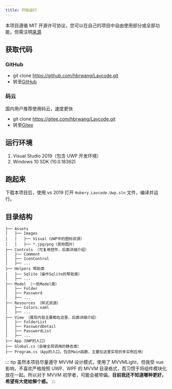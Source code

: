 ```yaml
---
title: 开始运行
---
```


本项目遵循 MIT 开源许可协议，您可以在自己的项目中自由使用部分或全部功能，但需注明[来源](https://github.com/hbrwang/Lavcode)

## 获取代码

### GitHub

- git clone https://github.com/hbrwang/Lavcode.git
- 转至[GitHub](https://github.com/hbrwang/Lavcode)

### 码云

国内用户推荐使用码云，速度更快

- git clone https://gitee.com/hbrwang/Lavcode.git
- 转至[Gitee](https://gitee.com/hbrwang/Lavcode)

## 运行环境

1. Visual Studio 2019（包含 UWP 开发环境）
2. Windows 10 SDK (10.0.18362)

## 跑起来

下载本项目后，使用 vs 2019 打开 `Hubery.Lavcode.Uwp.sln` 文件，编译并运行。

## 目录结构

```
├── Assets
│   ├── Images
│   │   ├── Visual（UWP中的图标资源）
│   │   ├── *.jpg/png（其他图片）
├── Controls （可复用控件，后面详细介绍）
│   ├── Comment
│   ├── IconControl
│   ├── ...
├── Helpers 帮助类
│   ├── Sqlite（操作Sqlite的帮助类）
│   ├── ...
├── Model （一些Model类）
│   ├── Folder
│   ├── Password
│   ├── ...
├── Resources （样式资源）
│   ├── Colors.xaml
│   ├── ...
├── View （展现内容主要都在这里，后面详细介绍）
│   ├── FolderList
│   ├── PasswordDetail
│   ├── PasswordList
│   ├── ...
├── App（UWP的入口）
├── Global.cs（会被全局调用的静态类）
├── Program.cs（App的入口，包含Main函数，主要在这里实现的多实例应用）
```

::: tip
虽然本项目尽量遵守 MVVM 设计模式，使用了 MVVMLight，但我受 vue 影响，不喜欢严格按照 UWP、WPF 的 MVVM 目录格式，而习惯于将组件模块化放在一起。所以对于 MVVM 初学者，可能会被带偏。**目前我还不知道哪种更好，希望有大佬给解个惑。**
:::
